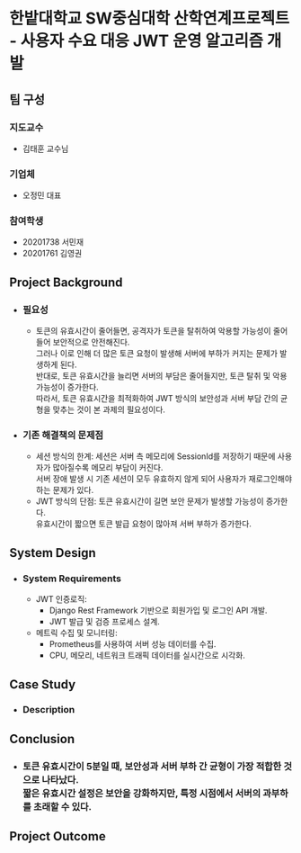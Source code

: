 # 한밭대학교 SW중심대학 산학연계프로젝트 - 사용자 수요 대응 JWT 운영 알고리즘 개발

## **팀 구성**
### 지도교수
 - 김태훈 교수님

### 기업체 
 - 오정민 대표

### 참여학생
 - 20201738 서민재
 - 20201761 김영권

## Project Background
- ### 필요성
  - 토큰의 유효시간이 줄어들면, 공격자가 토큰을 탈취하여 악용할 가능성이 줄어들어 보안적으로 안전해진다.<br/>
그러나 이로 인해 더 많은 토큰 요청이 발생해 서버에 부하가 커지는 문제가 발생하게 된다.<br/>
반대로, 토큰 유효시간을 늘리면 서버의 부담은 줄어들지만, 토큰 탈취 및 악용 가능성이 증가한다.<br/>
따라서, 토큰 유효시간을 최적화하여 JWT 방식의 보안성과 서버 부담 간의 균형을 맞추는 것이 본 과제의 필요성이다.<br/>
- ### 기존 해결책의 문제점
  - 세션 방식의 한계:
세션은 서버 측 메모리에 SessionId를 저장하기 때문에 사용자가 많아질수록 메모리 부담이 커진다.<br/>
서버 장애 발생 시 기존 세션이 모두 유효하지 않게 되어 사용자가 재로그인해야 하는 문제가 있다.<br/>
  - JWT 방식의 단점:
토큰 유효시간이 길면 보안 문제가 발생할 가능성이 증가한다.<br/>
유효시간이 짧으면 토큰 발급 요청이 많아져 서버 부하가 증가한다.<br/>

  
## System Design
  - ### System Requirements
    - JWT 인증로직:
      - Django Rest Framework 기반으로 회원가입 및 로그인 API 개발.
      - JWT 발급 및 검증 프로세스 설계.
    - 메트릭 수집 및 모니터링:
      - Prometheus를 사용하여 서버 성능 데이터를 수집.
      - CPU, 메모리, 네트워크 트래픽 데이터를 실시간으로 시각화.
    
## Case Study
  - ### Description
  
  
## Conclusion
  - ### 토큰 유효시간이 5분일 때, 보안성과 서버 부하 간 균형이 가장 적합한 것으로 나타났다.<br/>짧은 유효시간 설정은 보안을 강화하지만, 특정 시점에서 서버의 과부하를 초래할 수 있다.
  
## Project Outcome
